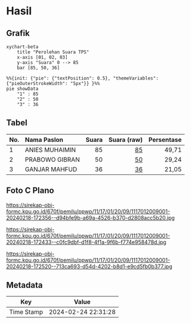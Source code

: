 # Hasil

## Grafik

```mermaid
xychart-beta
    title "Perolehan Suara TPS"
    x-axis [01, 02, 03]
    y-axis "Suara" 0 --> 85
    bar [85, 50, 36]
```

```mermaid
%%{init: {"pie": {"textPosition": 0.5}, "themeVariables": {"pieOuterStrokeWidth": "5px"}} }%%
pie showData
    "1" : 85
    "2" : 50
    "3" : 36
```

## Tabel

| No. | Nama Paslon    | Suara | Suara (raw) | Persentase |
|:--- |:-------------- | -----:| -----------:| ----------:|
| 1   | ANIES MUHAIMIN | 85    | [85][p-1]   | 49,71      |
| 2   | PRABOWO GIBRAN | 50    | [50][p-2]   | 29,24      |
| 3   | GANJAR MAHFUD  | 36    | [36][p-3]   | 21,05      |


[p-1]: https://github.com/gigit-pemilu/pemilu-2024-11-aceh/blob/main/pilpres/hitung-suara/sub/11-aceh/sub/17-bener-meriah/sub/01-pintu-rime-gayo/sub/2009-ulu-naron/sub/001-tps/sub/paslon-1.txt
[p-2]: https://github.com/gigit-pemilu/pemilu-2024-11-aceh/blob/main/pilpres/hitung-suara/sub/11-aceh/sub/17-bener-meriah/sub/01-pintu-rime-gayo/sub/2009-ulu-naron/sub/001-tps/sub/paslon-2.txt
[p-3]: https://github.com/gigit-pemilu/pemilu-2024-11-aceh/blob/main/pilpres/hitung-suara/sub/11-aceh/sub/17-bener-meriah/sub/01-pintu-rime-gayo/sub/2009-ulu-naron/sub/001-tps/sub/paslon-3.txt

## Foto C Plano

https://sirekap-obj-formc.kpu.go.id/670f/pemilu/ppwp/11/17/01/20/09/1117012009001-20240218-172356--d94bfe9b-a69a-4526-b370-d2808acc5b20.jpg

https://sirekap-obj-formc.kpu.go.id/670f/pemilu/ppwp/11/17/01/20/09/1117012009001-20240218-172433--c0fc9dbf-d1f8-4f1a-9f6b-f774e958478d.jpg

https://sirekap-obj-formc.kpu.go.id/670f/pemilu/ppwp/11/17/01/20/09/1117012009001-20240218-172520--713ca693-d54d-4202-b8d1-e9cd5fb0b377.jpg


## Metadata

| Key        | Value               |
| ---------- | ------------------- |
| Time Stamp | 2024-02-24 22:31:28 |



